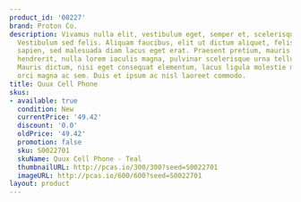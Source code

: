 ```yaml
---
product_id: '00227'
brand: Proton Co.
description: Vivamus nulla elit, vestibulum eget, semper et, scelerisque eget, lacus.
  Vestibulum sed felis. Aliquam faucibus, elit ut dictum aliquet, felis nisl adipiscing
  sapien, sed malesuada diam lacus eget erat. Praesent pretium, mauris sed fermentum
  hendrerit, nulla lorem iaculis magna, pulvinar scelerisque urna tellus a justo.
  Mauris dictum, nisi eget consequat elementum, lacus ligula molestie metus, non feugiat
  orci magna ac sem. Duis et ipsum ac nisl laoreet commodo.
title: Quux Cell Phone
skus:
- available: true
  condition: New
  currentPrice: '49.42'
  discount: '0.0'
  oldPrice: '49.42'
  promotion: false
  sku: S0022701
  skuName: Quux Cell Phone - Teal
  thumbnailURL: http://pcas.io/300/300?seed=S0022701
  imageURL: http://pcas.io/600/600?seed=S0022701
layout: product
---
```


